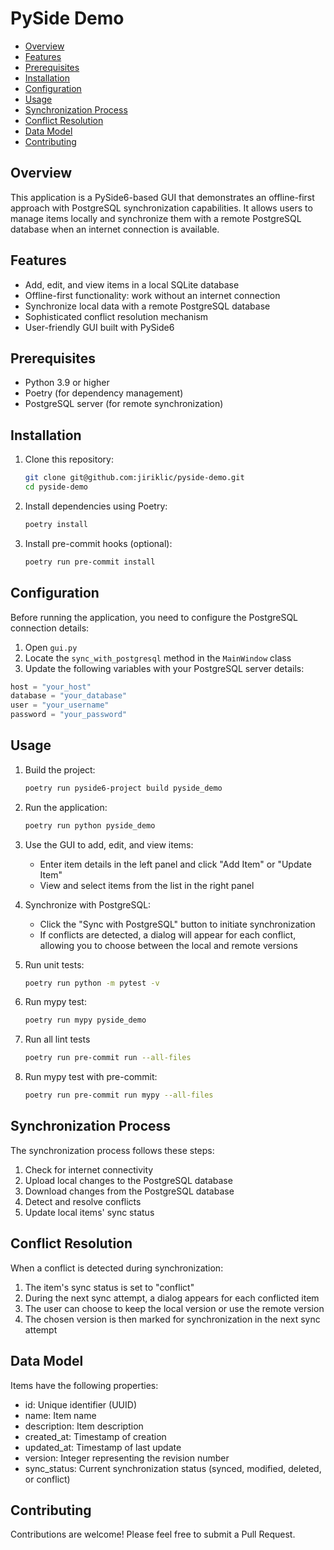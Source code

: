 # PySide Demo

* [Overview](#overview)
* [Features](#features)
* [Prerequisites](#prerequisites)
* [Installation](#installation)
* [Configuration](#configuration)
* [Usage](#usage)
* [Synchronization Process](#synchronization-process)
* [Conflict Resolution](#conflict-resolution)
* [Data Model](#data-model)
* [Contributing](#contributing)

## Overview

This application is a PySide6-based GUI that demonstrates an offline-first approach with PostgreSQL synchronization capabilities.
It allows users to manage items locally and synchronize them with a remote PostgreSQL database when an internet connection is available.

## Features

* Add, edit, and view items in a local SQLite database
* Offline-first functionality: work without an internet connection
* Synchronize local data with a remote PostgreSQL database
* Sophisticated conflict resolution mechanism
* User-friendly GUI built with PySide6

## Prerequisites

* Python 3.9 or higher
* Poetry (for dependency management)
* PostgreSQL server (for remote synchronization)

## Installation

1. Clone this repository:

   ```bash
   git clone git@github.com:jiriklic/pyside-demo.git
   cd pyside-demo
   ```

2. Install dependencies using Poetry:

   ```bash
   poetry install 
   ```

3. Install pre-commit hooks (optional):

   ```bash
   poetry run pre-commit install
   ```

## Configuration

Before running the application, you need to configure the PostgreSQL connection details:

1. Open `gui.py`
2. Locate the `sync_with_postgresql` method in the `MainWindow` class
3. Update the following variables with your PostgreSQL server details:

```python
host = "your_host"
database = "your_database"
user = "your_username"
password = "your_password"
```

## Usage

1. Build the project:

   ```bash
   poetry run pyside6-project build pyside_demo
   ```

2. Run the application:

   ```bash
   poetry run python pyside_demo
   ```

3. Use the GUI to add, edit, and view items:
   * Enter item details in the left panel and click "Add Item" or "Update Item"
   * View and select items from the list in the right panel

4. Synchronize with PostgreSQL:
   * Click the "Sync with PostgreSQL" button to initiate synchronization
   * If conflicts are detected, a dialog will appear for each conflict, allowing you to choose between the local and remote versions

5. Run unit tests:

   ```bash
   poetry run python -m pytest -v
   ```

6. Run mypy test:

   ```bash
   poetry run mypy pyside_demo
   ```

7. Run all lint tests

   ```bash
   poetry run pre-commit run --all-files
   ```

8. Run mypy test with pre-commit:

   ```bash
   poetry run pre-commit run mypy --all-files
   ```

## Synchronization Process

The synchronization process follows these steps:

1. Check for internet connectivity
2. Upload local changes to the PostgreSQL database
3. Download changes from the PostgreSQL database
4. Detect and resolve conflicts
5. Update local items' sync status

## Conflict Resolution

When a conflict is detected during synchronization:

1. The item's sync status is set to "conflict"
2. During the next sync attempt, a dialog appears for each conflicted item
3. The user can choose to keep the local version or use the remote version
4. The chosen version is then marked for synchronization in the next sync attempt

## Data Model

Items have the following properties:

* id: Unique identifier (UUID)
* name: Item name
* description: Item description
* created_at: Timestamp of creation
* updated_at: Timestamp of last update
* version: Integer representing the revision number
* sync_status: Current synchronization status (synced, modified, deleted, or conflict)

## Contributing

Contributions are welcome! Please feel free to submit a Pull Request.

